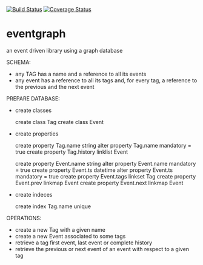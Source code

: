 [![Build Status](https://travis-ci.org/marcosh/eventgraph.svg?branch=master)](https://travis-ci.org/marcosh/eventgraph)
[![Coverage Status](https://img.shields.io/coveralls/marcosh/eventgraph.svg)](https://coveralls.io/r/marcosh/eventgraph)

eventgraph
==========

an event driven library using a graph database

SCHEMA:

- any TAG has a name and a reference to all its events
- any event has a reference to all its tags and, for every tag, a reference to
    the previous and the next event

PREPARE DATABASE:

- create classes

    create class Tag
    create class Event

- create properties

    create property Tag.name string
    alter property Tag.name mandatory = true
    create property Tag.history linklist Event

    create property Event.name string
    alter property Event.name mandatory = true
    create property Event.ts datetime
    alter property Event.ts mandatory = true
    create property Event.tags linkset Tag
    create property Event.prev linkmap Event
    create property Event.next linkmap Event

- create indeces

    create index Tag.name unique

OPERATIONS:

- create a new Tag with a given name
- create a new Event associated to some tags
- retrieve a tag first event, last event or complete history
- retrieve the previous or next event of an event with respect to a given tag